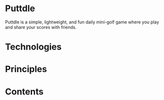 # Puttdle

Puttdle is a simple, lightweight, and fun daily mini-golf game where you play and share your scores with friends.  

# Technologies

# Principles

# Contents
